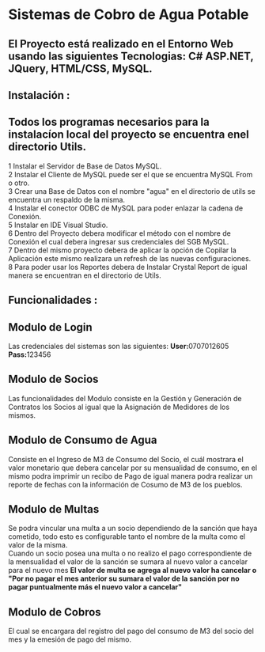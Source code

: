 # Sistemas de Cobro de Agua Potable
## El Proyecto está realizado en el Entorno Web usando las siguientes Tecnologias: C# ASP.NET, JQuery, HTML/CSS, MySQL.

## Instalación :
 ## Todos los programas necesarios para la instalacíon local del proyecto se encuentra enel directorio Utils.
 1 Instalar el Servidor de Base de Datos MySQL.<br>
 2 Instalar el Cliente de MySQL puede ser el que se encuentra MySQL From o otro.<br>
 3 Crear una Base de Datos con el nombre "agua" en el directorio de utils se encuentra un respaldo de la misma.<br>
 4 Instalar el conector ODBC de MySQL para poder enlazar la cadena de Conexión.<br>
 5 Instalar en IDE Visual Studio.<br>
 6 Dentro del Proyecto debera modificar el método con el nombre de Conexión el cual debera ingresar sus credenciales del SGB MySQL.<br>
 7 Dentro del mismo proyecto debera de aplicar la opción de Copilar la Aplicación este mismo realizara un refresh de las nuevas configuraciones.<br>
 8 Para poder usar los Reportes debera de Instalar Crystal Report de igual manera se encuentran en el directorio de Utils.<br>
 
 ## Funcionalidades :
 ## Modulo de Login 
 
  Las credenciales del sistemas son las siguientes: 
  <b>User:</b>0707012605
  <b>Pass:</b>123456
 ## Modulo de Socios
 
  Las funcionalidades del Modulo consiste en la Gestión y Generación de Contratos los Socios al igual que la Asignación de Medidores de los mismos.
  ## Modulo de Consumo de Agua
   Consiste en el Ingreso de M3 de Consumo del Socio, el cuál mostrara el valor monetario que debera cancelar por su mensualidad de consumo, en el mismo podra imprimir un recibo      de Pago de igual manera podra realizar un reporte de fechas con la información de Cosumo de M3 de los pueblos.
   
  ## Modulo de Multas
   Se podra vincular una multa a un socio dependiendo de la sanción que haya cometido, todo esto es configurable tanto el nombre de la multa como el valor de la misma.<br>
   Cuando un socio posea una multa o no realizo el pago correspondiente de la mensualidad el valor de la sanción se sumara al nuevo valor a cancelar para el nuevo mes <b>El valor de multa se agrega al nuevo valor ha cancelar o "Por no pagar el mes anterior su sumara el valor de la sanción por no pagar puntualmente más el nuevo valor a cancelar" </b>
   ## Modulo de Cobros
   El cual se encargara del registro del pago del consumo de M3 del socio del mes y la emesión de pago del mismo.


